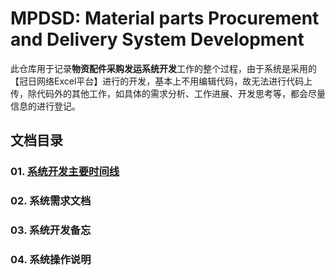 # MPDSD: Material parts Procurement and Delivery System Development 
此仓库用于记录**物资配件采购发运系统开发**工作的整个过程，由于系统是采用的【冠日网络Excel平台】进行的开发，基本上不用编辑代码，故无法进行代码上传，除代码外的其他工作，如具体的需求分析、工作进展、开发思考等，都会尽量信息的进行登记。

## 文档目录

### 01. [系统开发主要时间线](https://github.com/keepgrowing27/MPDSD/blob/master/01_Task_timeline.md)

### 02. 系统需求文档

### 03. 系统开发备忘

### 04. 系统操作说明
